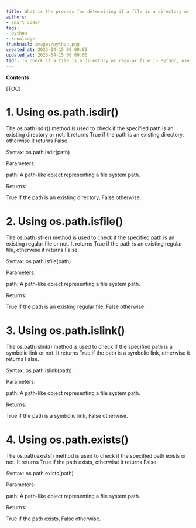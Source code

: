 ```yaml
---
title: What is the process for determining if a file is a directory or a regular file in python?
authors:
- smart_coder
tags:
- python
- knowledge
thumbnail: images/python.png
created_at: 2023-04-15 00:00:00
updated_at: 2023-04-15 00:00:00
tldr: To check if a file is a directory or regular file in Python, use the os.path.isdir() or os.path.isfile() functions.
---
```


**Contents**

[TOC]

# 1. Using os.path.isdir() 

The os.path.isdir() method is used to check if the specified path is an existing directory or not. It returns True if the path is an existing directory, otherwise it returns False.

Syntax: os.path.isdir(path)

Parameters:

path: A path-like object representing a file system path.

Returns:

True if the path is an existing directory, False otherwise. 

# 2. Using os.path.isfile() 

The os.path.isfile() method is used to check if the specified path is an existing regular file or not. It returns True if the path is an existing regular file, otherwise it returns False.

Syntax: os.path.isfile(path)

Parameters:

path: A path-like object representing a file system path.

Returns:

True if the path is an existing regular file, False otherwise. 

# 3. Using os.path.islink() 

The os.path.islink() method is used to check if the specified path is a symbolic link or not. It returns True if the path is a symbolic link, otherwise it returns False.

Syntax: os.path.islink(path)

Parameters:

path: A path-like object representing a file system path.

Returns:

True if the path is a symbolic link, False otherwise. 

# 4. Using os.path.exists()

The os.path.exists() method is used to check if the specified path exists or not. It returns True if the path exists, otherwise it returns False.

Syntax: os.path.exists(path)

Parameters:

path: A path-like object representing a file system path.

Returns:

True if the path exists, False otherwise.
